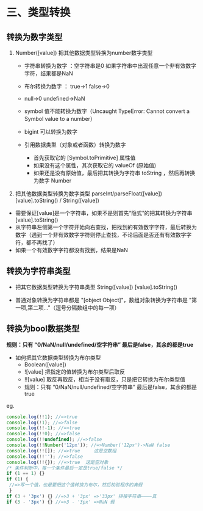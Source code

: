 # 三、类型转换
##  转换为数字类型
1. Number([value]) 把其他数据类型转换为number数字类型

   + 字符串转换为数字 ：空字符串是0  如果字符串中出现任意一个非有效数字字符，结果都是NaN
   + 布尔转换为数字 ： true->1  false->0
   + null->0   undefined->NaN
   + symbol 值不能转换为数字（Uncaught TypeError: Cannot convert a Symbol value to a number）
   + bigint 可以转换为数字
 
 
   + 引用数据类型（对象或者函数）转换为数字
     + 首先获取它的 [Symbol.toPrimitive] 属性值
     + 如果没有这个属性，其次获取它的 valueOf (原始值)
     + 如果还是没有原始值，最后把其转换为字符串 toString ，然后再转换为数字 Number
 
2.  把其他数据类型转换为数字类型
	parseInt/parseFloat([value]) 
	[value].toString() / String([value])
   + 需要保证[value]是一个字符串，如果不是则首先“隐式”的把其转换为字符串 [value].toString()
   + 从字符串左侧第一个字符开始向右查找，把找到的有效数字字符，最后转换为数字（遇到一个非有效数字字符则停止查找，不论后面是否还有有效数字字符，都不再找了）
   + 如果一个有效数字字符都没有找到，结果是NaN

## 转换为字符串类型

* 把其它数据类型转换为字符串类型
  String([value])
  [value].toString()

* 普通对象转换为字符串都是 "[object Object]"，数组对象转换为字符串是 "第一项,第二项..."（逗号分隔数组中的每一项）


## 转换为bool数据类型
**规则：只有 “0/NaN/null/undefined/空字符串” 最后是false，其余的都是true**

* 如何把其它数据类型转换为布尔类型
    -  Boolean([value])
    - ![value] 把指定的值转换为布尔类型后取反
    - !![value] 取反再取反，相当于没有取反，只是把它转换为布尔类型值
    - 规则：只有 “0/NaN/null/undefined/空字符串” 最后是false，其余的都是true

eg.
```js
console.log(!!1); //=>true
console.log(!1); //=>false
console.log(!!-1); //=>true
console.log(!!0); //=>false
console.log(!!undefined); //=>false
console.log(!!Number('12px')); //=>Number('12px')->NaN false
console.log(!![]); //=>true		这是空数组
console.log(!!''); //=>false
console.log(!!{}); //=>true  这是空对象
/* 条件判断中，每一个条件最后一定是true/false */
if (1 == 1) {}
if (1) {
 //=>写一个值，也是要把这个值转换为布尔，然后校验程序的真假
 }
if (3 + '3px') {} //=>3 + '3px' =>'33px' 拼接字符串————真
if (3 - '3px') {} //=>3 - '3px' =>NaN 假
```
